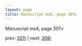 ```yaml
---
layout: page
title: Manuscript msA, page 307v
---
```


Manuscript msA, page 307v

prev:  [307r](../307r) | next:  [308r](../308r)
